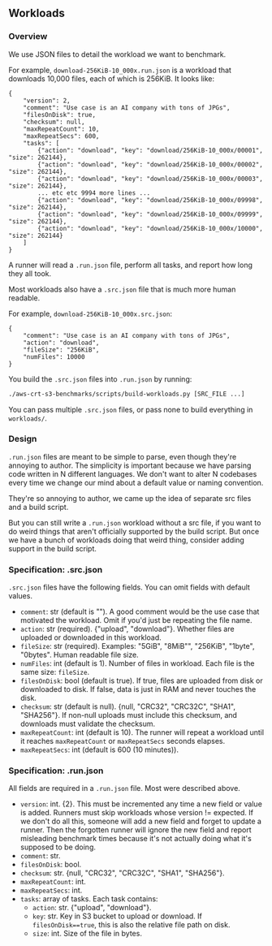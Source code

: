 ## Workloads

### Overview

We use JSON files to detail the workload we want to benchmark.

For example, `download-256KiB-10_000x.run.json` is a workload that
downloads 10,000 files, each of which is 256KiB. It looks like:
```
{
    "version": 2,
    "comment": "Use case is an AI company with tons of JPGs",
    "filesOnDisk": true,
    "checksum": null,
    "maxRepeatCount": 10,
    "maxRepeatSecs": 600,
    "tasks": [
        {"action": "download", "key": "download/256KiB-10_000x/00001", "size": 262144},
        {"action": "download", "key": "download/256KiB-10_000x/00002", "size": 262144},
        {"action": "download", "key": "download/256KiB-10_000x/00003", "size": 262144},
        ... etc etc 9994 more lines ...
        {"action": "download", "key": "download/256KiB-10_000x/09998", "size": 262144},
        {"action": "download", "key": "download/256KiB-10_000x/09999", "size": 262144},
        {"action": "download", "key": "download/256KiB-10_000x/10000", "size": 262144}
    ]
}
```

A runner will read a `.run.json` file, perform all tasks, and report how long they all took.

Most workloads also have a `.src.json` file that is much more human readable.

For example, `download-256KiB-10_000x.src.json`:
```
{
    "comment": "Use case is an AI company with tons of JPGs",
    "action": "download",
    "fileSize": "256KiB",
    "numFiles": 10000
}
```

You build the `.src.json` files into `.run.json` by running:
```sh
./aws-crt-s3-benchmarks/scripts/build-workloads.py [SRC_FILE ...]
```

You can pass multiple `.src.json` files, or pass none to build everything in `workloads/`.

### Design

`.run.json` files are meant to be simple to parse, even though they're annoying to author.
The simplicity is important because we have parsing code written in N different languages.
We don't want to alter N codebases every time we change our mind about a default
value or naming convention.

They're so annoying to author, we came up the idea of separate src files
and a build script.

But you can still write a `.run.json` workload without a src file,
if you want to do weird things that aren't officially supported by the build script.
But once we have a bunch of workloads doing that weird thing,
consider adding support in the build script.

### Specification: .src.json

`.src.json` files have the following fields. You can omit fields with default values.

*   `comment`: str (default is "").
       A good comment would be the use case that motivated the workload.
        Omit if you'd just be repeating the file name.
*   `action`: str (required). {"upload", "download"}.
       Whether files are uploaded or downloaded in this workload.
*   `fileSize`: str (required). Examples: "5GiB", "8MiB"", "256KiB", "1byte", "0bytes".
       Human readable file size.
*   `numFiles`: int (default is 1).
       Number of files in workload. Each file is the same size: `fileSize`.
*   `filesOnDisk`: bool (default is true).
        If true, files are uploaded from disk or downloaded to disk.
        If false, data is just in RAM and never touches the disk.
*   `checksum`: str (default is null). {null, "CRC32", "CRC32C", "SHA1", "SHA256"}.
       If non-null uploads must include this checksum, and downloads must validate the checksum.
*   `maxRepeatCount`: int (default is 10).
       The runner will repeat a workload until it reaches `maxRepeatCount`
        or `maxRepeatSecs` seconds elapses.
*   `maxRepeatSecs`: int (default is 600 (10 minutes)).

### Specification: .run.json

All fields are required in a `.run.json` file. Most were described above.

*   `version`: int. {2}.
       This must be incremented any time a new field or value is added.
       Runners must skip workloads whose version != expected.
       If we don't do all this, someone will add a new field and forget to
       update a runner. Then the forgotten runner will ignore the new field
       and report misleading benchmark times because it's not actually doing
       what it's supposed to be doing.
*   `comment`: str.
*   `filesOnDisk`: bool.
*   `checksum`: str. {null, "CRC32", "CRC32C", "SHA1", "SHA256"}.
*   `maxRepeatCount`: int.
*   `maxRepeatSecs`: int.
*   `tasks`: array of tasks. Each task contains:
    *   `action`: str. {"upload", "download"}.
    *   `key`: str. Key in S3 bucket to upload or download.
            If `filesOnDisk==true`, this is also the relative file path on disk.
    *   `size`: int. Size of the file in bytes.

